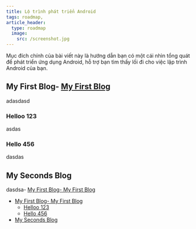 ```yaml
---
title: Lộ trình phát triển Android
tags: roadmap,
article_header:
  type: roadmap
  image:
    src: /screenshot.jpg
---
```


Mục đích chính của bài viết này là hướng dẫn bạn có một cái nhìn tổng quát để phát triển ứng dụng Android, hỗ trợ bạn tìm thấy lối đi cho việc lập trình Android của bạn.

## My First Blog- [My First Blog](#my-first-blog)
adasdasd
### Helloo 123
asdas
### Hello 456
dasdas
## My Seconds Blog
dasdsa- [My First Blog- My First Blog](#my-first-blog--my-first-blog)
- [My First Blog- My First Blog](#my-first-blog--my-first-blog)
  - [Helloo 123](#helloo-123)
  - [Hello 456](#hello-456)
- [My Seconds Blog](#my-seconds-blog)

